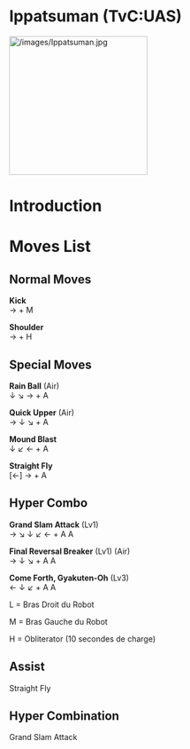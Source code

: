 # Ippatsuman (TvC:UAS)

<img src="/images/Ippatsuman.jpg" title="/images/Ippatsuman.jpg"
width="250" alt="/images/Ippatsuman.jpg" />  

# Introduction

# Moves List

## Normal Moves

**Kick**  
→ + M

**Shoulder**  
→ + H

## Special Moves

**Rain Ball** (Air)  
↓ ↘ → + A

**Quick Upper** (Air)  
→ ↓ ↘ + A

**Mound Blast**  
↓ ↙ ← + A

**Straight Fly**  
\[←\] → + A

## Hyper Combo

**Grand Slam Attack** (Lv1)  
→ ↘ ↓ ↙ ← + A A

**Final Reversal Breaker** (Lv1) (Air)  
→ ↓ ↘ + A A

**Come Forth, Gyakuten-Oh** (Lv3)  
← ↓ ↙ + A A

L = Bras Droit du Robot

M = Bras Gauche du Robot

H = Obliterator (10 secondes de charge)

## Assist

Straight Fly

## Hyper Combination

Grand Slam Attack
